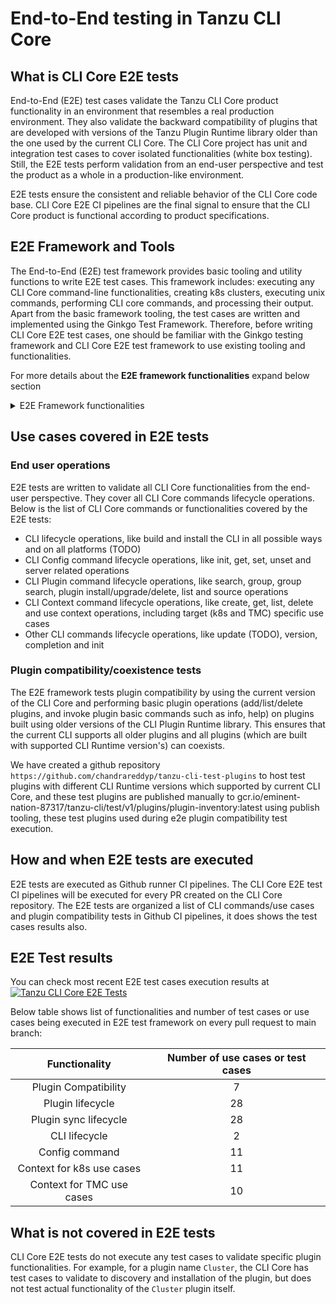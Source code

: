 # End-to-End testing in Tanzu CLI Core

## What is CLI Core E2E tests

End-to-End (E2E) test cases validate the Tanzu CLI Core product functionality
in an environment that resembles a real production environment. They also
validate the backward compatibility of plugins that are developed with
versions of the Tanzu Plugin Runtime library older than the one used by the
current CLI Core. The CLI Core project has unit and integration test cases
to cover isolated functionalities (white box testing). Still, the E2E tests
perform validation from an end-user perspective and test the product as
a whole in a production-like environment.

E2E tests ensure the consistent and reliable behavior of the CLI Core code
base. CLI Core E2E CI pipelines are the final signal to ensure that the CLI
Core product is functional according to product specifications.

## E2E Framework and Tools

The End-to-End (E2E) test framework provides basic tooling and utility
functions to write E2E test cases. This framework includes: executing
any CLI Core command-line functionalities, creating k8s clusters, executing unix
commands, performing CLI core commands, and processing their output. Apart
from the basic framework tooling, the test cases are written and implemented using
the Ginkgo Test Framework. Therefore, before writing CLI Core E2E test cases, one should be
familiar with the Ginkgo testing framework and CLI Core E2E test framework to use
existing tooling and functionalities.

For more details about the **E2E framework functionalities** expand below section

<details>
    <summary>E2E Framework functionalities</summary>

The CLI Core E2E framework has a struct type called `Framework` which provides
all the interfaces and utility functions to implement E2E test cases,
E2E test implementer need to create Framework object `framework.NewFramework()`
to utilize framework functionalities like, execute CLI commands like
end user calling from command line prompt.

```go
// Framework has all CLI Core commands lifecycle operations and helper functions to write CLI e2e test cases
type Framework struct {
CliOps
Config       ConfigLifecycleOps
KindCluster  ClusterOps      // performs KIND cluster operations
PluginCmd    PluginCmdOps    // performs plugin command operations
PluginHelper PluginHelperOps // helper (pre-setup) for plugin cmd operations
ContextCmd   ContextCmdOps
}
```

Below are the major interfaces defined and implemented as part of the E2E
Framework (which are part of the `Framework` struct type). These interfaces are
used to write E2E test cases using the Ginkgo test framework. The interfaces
are self-explanatory:

To execute unix commands:

```go
// CmdOps performs the Command line exec operations
type CmdOps interface {
    Exec(command string) (stdOut, stdErr *bytes.Buffer, err error)
    ExecContainsString(command, contains string) error
    ExecContainsAnyString(command string, contains []string) error
    ExecContainsErrorString(command, contains string) error
    ExecNotContainsStdErrorString(command, contains string) error
    ExecNotContainsString(command, contains string) error
}
```

To perform tanzu plugin command operations:

```go
type PluginCmdOps interface {
    PluginBasicOps
    PluginSourceOps
    PluginGroupOps
}

// PluginBasicOps helps to perform the plugin command operations
type PluginBasicOps interface {
    // ListPlugins lists all plugins by running 'tanzu plugin list' command
    ListPlugins() ([]*PluginInfo, error)
    // ListInstalledPlugins lists all installed plugins
    ListInstalledPlugins() ([]*PluginInfo, error)
    // ListPluginsForGivenContext lists all plugins for a given context and either installed only or all
    ListPluginsForGivenContext(context string, installedOnly bool) ([]*PluginInfo, error)
    // SearchPlugins searches all plugins for given filter (keyword|regex) by running 'tanzu plugin search' command
    SearchPlugins(filter string) ([]*PluginInfo, error)
    // InstallPlugin installs given plugin and flags
    InstallPlugin(pluginName, target, versions string) error
    // Sync performs sync operation
    Sync() (string, error)
    // DescribePlugin describes given plugin and flags
    DescribePlugin(pluginName, target string) (string, error)
    // UninstallPlugin uninstalls/deletes given plugin
    UninstallPlugin(pluginName, target string) error
    // DeletePlugin deletes/uninstalls given plugin
    DeletePlugin(pluginName, target string) error
    // ExecuteSubCommand executes specific plugin sub-command
    ExecuteSubCommand(pluginWithSubCommand string) (string, error)
    // CleanPlugins executes the plugin clean command to delete all existing plugins
    CleanPlugins() error
}
// PluginSourceOps helps 'plugin source' commands
type PluginSourceOps interface {
    // AddPluginDiscoverySource adds plugin discovery source, and returns stdOut and error info
    AddPluginDiscoverySource(discoveryOpts *DiscoveryOptions) (string, error)

    // UpdatePluginDiscoverySource updates plugin discovery source, and returns stdOut and error info
    UpdatePluginDiscoverySource(discoveryOpts *DiscoveryOptions) (string, error)

    // DeletePluginDiscoverySource removes the plugin discovery source, and returns stdOut and error info
    DeletePluginDiscoverySource(pluginSourceName string) (string, error)

    // ListPluginSources returns all available plugin discovery sources
    ListPluginSources() ([]*PluginSourceInfo, error)
}
type PluginGroupOps interface {
    // SearchPluginGroups performs plugin group search
    // input: flagsWithValues - flags and values if any
    SearchPluginGroups(flagsWithValues string) ([]*PluginGroup, error)

    // InstallPluginsFromGroup a plugin or all plugins from the given plugin group
    InstallPluginsFromGroup(pluginNameORAll, groupName string) error
}
```

To perform cluster specific operations:

```go
// ClusterOps has helper operations to perform on cluster
type ClusterOps interface {
    // CreateCluster creates the cluster with given name
    CreateCluster(clusterName string) (output string, err error)
    // DeleteCluster deletes the cluster with given name
    DeleteCluster(clusterName string) (output string, err error)
    // ClusterStatus checks the status of the cluster for given cluster name
    ClusterStatus(clusterName string) (output string, err error)
    // GetClusterEndpoint returns the cluster endpoint for the given cluster name
    GetClusterEndpoint(clusterName string) (endpoint string, err error)
    // GetClusterContext returns the given cluster kubeconfig context
    GetClusterContext(clusterName string) string
    // GetKubeconfigPath returns the default kubeconfig path
    GetKubeconfigPath() string
    // ApplyConfig applies the given configFilePath on to the given contextName cluster context
    ApplyConfig(contextName, configFilePath string) error
}

// KindCluster performs k8s KIND cluster operations
type KindCluster interface {
    ClusterOps
}
```

To perform tanzu config command and CLI lifecycle operations:

```go
// ConfigLifecycleOps performs "tanzu config" command operations
type ConfigLifecycleOps interface {
    // ConfigSetFeatureFlag sets the tanzu config feature flag
    ConfigSetFeatureFlag(path, value string) error
    // ConfigGetFeatureFlag gets the tanzu config feature flag
    ConfigGetFeatureFlag(path string) (string, error)
    // ConfigUnsetFeature un-sets the tanzu config feature flag
    ConfigUnsetFeature(path string) error
    // ConfigInit performs "tanzu config init"
    ConfigInit() error
    // GetConfig gets the tanzu config
    GetConfig() (*configapi.ClientConfig, error)
    // ConfigServerList returns the server list
    ConfigServerList() ([]*Server, error)
    // ConfigServerDelete deletes given server from tanzu config
    ConfigServerDelete(serverName string) error
    // DeleteCLIConfigurationFiles deletes cli configuration files
    DeleteCLIConfigurationFiles() error
    // IsCLIConfigurationFilesExists checks the existence of cli configuration files
    IsCLIConfigurationFilesExists() bool
}

// CliOps performs basic cli operations
type CliOps interface {
    CliInit() error
    CliVersion() (string, error)
    InstallCLI(version string) error
    UninstallCLI(version string) error
}
```

</details>

## Use cases covered in E2E tests

### End user operations

E2E tests are written to validate all CLI Core functionalities from the end-user perspective.
They cover all CLI Core commands lifecycle operations. Below is the list of CLI Core commands
or functionalities covered by the E2E tests:

- CLI lifecycle operations, like build and install the CLI in all possible ways and on all platforms (TODO)
- CLI Config command lifecycle operations, like init, get, set, unset and server related operations
- CLI Plugin command lifecycle operations, like search, group, group search, plugin install/upgrade/delete, list and source operations
- CLI Context command lifecycle operations, like create, get, list, delete and use context operations,
  including target (k8s and TMC) specific use cases
- Other CLI commands lifecycle operations, like update (TODO), version, completion and init

### Plugin compatibility/coexistence tests

The E2E framework tests plugin compatibility by using the current version of
the CLI Core and performing basic plugin operations (add/list/delete plugins,
and invoke plugin basic commands such as info, help) on plugins built using
older versions of the CLI Plugin Runtime library. This ensures that
the current CLI supports all older plugins and all plugins
(which are built with supported CLI Runtime version's) can coexists.

We have created a github repository `https://github.com/chandrareddyp/tanzu-cli-test-plugins` to host
test plugins with different CLI Runtime versions which supported by current CLI Core, and
these test plugins are published manually to gcr.io/eminent-nation-87317/tanzu-cli/test/v1/plugins/plugin-inventory:latest
using publish tooling, these test plugins used during e2e plugin compatibility test execution.

## How and when E2E tests are executed

E2E tests are executed as Github runner CI pipelines. The CLI Core E2E test
CI pipelines will be executed for every PR created on the CLI Core repository.
The E2E tests are organized a list of CLI commands/use cases and
plugin compatibility tests in Github CI pipelines, it does shows the test cases results also.

## E2E Test results

You can check most recent E2E test cases execution results at
[![Tanzu CLI Core E2E Tests](https://github.com/vmware-tanzu/tanzu-cli/actions/workflows/cli_core_e2e_test.yaml/badge.svg?branch=main&event=push)](https://github.com/vmware-tanzu/tanzu-cli/actions/workflows/cli_core_e2e_test.yaml?query=event:push+branch:main)

Below table shows list of functionalities and number of test cases or use cases
being executed in E2E test framework on every pull request to main branch:

|       Functionality       | Number of use cases or test cases |
| :-----------------------: | :-------------------------------: |
|   Plugin Compatibility    |                 7                 |
|     Plugin lifecycle      |                28                 |
|   Plugin sync lifecycle   |                28                 |
|       CLI lifecycle       |                 2                 |
|      Config command       |                11                 |
| Context for k8s use cases |                11                 |
| Context for TMC use cases |                10                 |

## What is not covered in E2E tests

CLI Core E2E tests do not execute any test cases to validate
specific plugin functionalities. For example, for a plugin name `Cluster`,
the CLI Core has test cases to validate to discovery and installation of
the plugin, but does not test actual functionality of the `Cluster` plugin itself.
